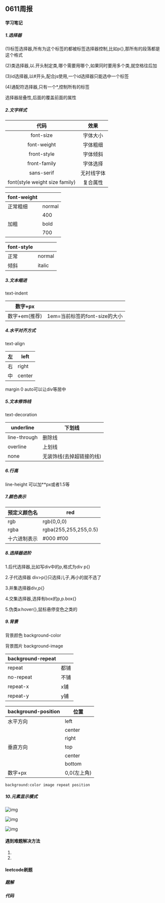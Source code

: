 ## 0611周报

#### 学习笔记

##### 1.选择器

(1)标签选择器,所有为这个标签的都被标签选择器控制,比如p{},那所有的段落都是这个格式

(2)类选择器,以.开头制定类,哪个需要用哪个,如果同时要用多个类,就空格往后加

(3)id选择器,以#开头,配合js使用,一个id选择器只能选中一个标签

(4)通配符选择器,只有一个*,控制所有的标签

选择器层叠性,后面的覆盖前面的属性

##### 2.文字样式

|              代码              |    效果    |
| :----------------------------: | :--------: |
|           font-size            |  字体大小  |
|          font-weight           |  字体粗细  |
|          front-style           |  字体倾斜  |
|          front-family          |  字体选择  |
|           sans-serif           | 无衬线字体 |
| font(style weight size family) |  复合属性  |

| font-weight |        |
| ----------- | ------ |
| 正常粗细    | normal |
|             | 400    |
| 加粗        | bold   |
|             | 700    |

| font-style |        |
| ---------- | ------ |
| 正常       | normal |
| 倾斜       | italic |

##### 3.文本缩进

text-indent

| 数字+px       |                               |
| ------------- | ----------------------------- |
| 数字+em(推荐) | 1em=当前标签的font-size的大小 |

##### 4.水平对齐方式

text-align

| 左   | left   |
| ---- | ------ |
| 右   | right  |
| 中   | center |

margin 0 auto可以让div等居中

##### 5.文本修饰线

text-decoration

| underline    | 下划线                   |
| ------------ | ------------------------ |
| line-through | 删除线                   |
| overline     | 上划线                   |
| none         | 无装饰线(去掉超链接的线) |

##### 6.行高

line-height 可以加**px或者1.5等

##### 7.颜色表示

| 预定义颜色名 | red                   |
| ------------ | --------------------- |
| rgb          | rgb(0,0,0)            |
| rgba         | rgba(255,255,255,0.5) |
| 十六进制表示 | #000 #f00             |

##### 8.选择器进阶

1.后代选择器,比如写div中的p,格式为div p{}

2.子代选择器 div>p{}只选择儿子,再小的就不选了

3.并集选择器div,p{}

4.交集选择器,选择有box的p,p.box{}

5.伪类a:hover{},鼠标悬停变色之类的

##### 9.背景

 背景颜色 background-color 

背景图片 background-image 

| background-repeat |      |
| ----------------- | ---- |
| repeat            | 都铺 |
| no-repeat         | 不铺 |
| repeat-x          | x铺  |
| repeat-y          | y铺  |

| background-position | 位置        |
| ------------------- | ----------- |
| 水平方向            | left        |
|                     | center      |
|                     | right       |
| 垂直方向            | top         |
|                     | center      |
|                     | bottom      |
| 数字+px             | 0,0(左上角) |

```
background:color image repeat position
```

##### 10.元素显示模式

![img](file:///D:\qq\3217344726\Image\C2C\OOVTDAOAV[2{J0%MWI2~5E6.png)

![img](file:///D:\qq\3217344726\Image\C2C\06I}VU}~I]H4UTELC}`5}6D.png)

![img](file:///D:\qq\3217344726\Image\C2C\8G0V6KM542TL2Y`H9JX4$}E.png)



#### 遇到难题解决方法

1.

2.

#### leetcode刷题

##### 题解

##### 代码

```

```



